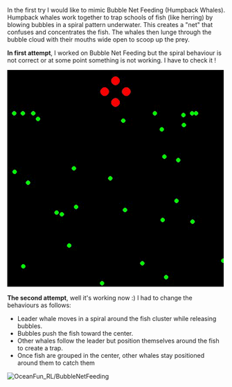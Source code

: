In the first try I would like to mimic Bubble Net Feeding (Humpback Whales).
Humpback whales work together to trap schools of fish (like herring) by blowing bubbles in a spiral pattern underwater.
This creates a "net" that confuses and concentrates the fish.
The whales then lunge through the bubble cloud with their mouths wide open to scoop up the prey.

**In first attempt**, I worked on Bubble Net Feeding but the spiral behaviour is not correct or at some point something is not working. I have to check it !

![OceanFun_RL/BubbleNetFeeding](bubble_net_simulation1.gif)

**The second attempt**, well it's working now :) 
I had to change the behaviours as follows:
  - Leader whale moves in a spiral around the fish cluster while releasing bubbles.
  - Bubbles push the fish toward the center.
  - Other whales follow the leader but position themselves around the fish to create a trap.
  - Once fish are grouped in the center, other whales stay positioned around them to catch them 

![OceanFun_RL/BubbleNetFeeding](bubble_net_simulation2.gif)
